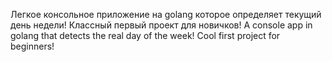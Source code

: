 Легкое консольное приложение на golang которое определяет текущий день недели! Классный первый проект для новичков!
A console app in golang that detects the real day of the week! Cool first project for beginners!
